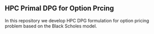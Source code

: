 ## HPC Primal DPG for Option Prcing



In this repository we develop HPC DPG formulation for option pricing problem based on the Black Scholes model.


